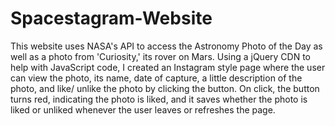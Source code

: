 # Spacestagram-Website

This website uses NASA's API to access the Astronomy Photo of the Day as well as a photo from 'Curiosity,' its rover on Mars. Using a jQuery CDN to help with JavaScript code, I created an Instagram style page where the user can view the photo, its name, date of capture, a little description of the photo, and like/ unlike the photo by clicking the button. On click, the button turns red, indicating the photo is liked, and it saves whether the photo is liked or unliked whenever the user leaves or refreshes the page. 
